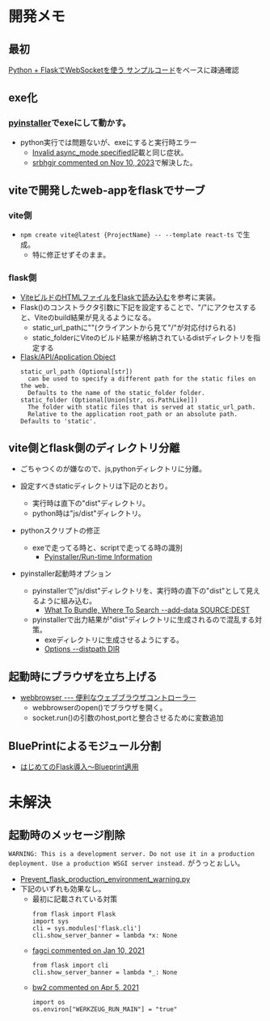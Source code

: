 # 開発メモ

## 最初
[Python + FlaskでWebSocketを使う サンプルコード](https://wonderhorn.net/programming/flaskwebsocket.html)をベースに疎通確認

## exe化
### [pyinstaller](https://pyinstaller.org/en/stable/)でexeにして動かす。
- python実行では問題ないが、exeにすると実行時エラー
    - [Invalid async_mode specified](https://github.com/miguelgrinberg/python-socketio/issues/35#issue-167239547)記載と同じ症状。
    - [srbhgjr commented on Nov 10, 2023](https://github.com/miguelgrinberg/python-socketio/issues/35#issuecomment-1805781817)で解決した。

## viteで開発したweb-appをflaskでサーブ
### vite側
- `npm create vite@latest {ProjectName} -- --template react-ts` で生成。
    - 特に修正せずそのまま。

### flask側
- [ViteビルドのHTMLファイルをFlaskで読み込む](https://qiita.com/kiyuka/items/6b7b70b4265728b1a6c3)を参考に実装。
- Flask()のコンストラクタ引数に下記を設定することで、"/"にアクセスすると、Viteのbuild結果が見えるようになる。
    - static_url_pathに""(クライアントから見て"/"が対応付けられる)
    - static_folderにViteのビルド結果が格納されているdistディレクトリを指定する
- [Flask/API/Application Object](https://flask.palletsprojects.com/en/3.0.x/api/#application-object)
    ```
    static_url_path (Optional[str])
      can be used to specify a different path for the static files on the web.
      Defaults to the name of the static_folder folder.
    static_folder (Optional[Union[str, os.PathLike]])
      The folder with static files that is served at static_url_path.
      Relative to the application root_path or an absolute path. Defaults to 'static'.
    ```
## vite側とflask側のディレクトリ分離
- ごちゃつくのが嫌なので、js,pythonディレクトリに分離。
- 設定すべきstaticディレクトリは下記のとおり。
  - 実行時は直下の"dist"ディレクトリ。
  - python時は"js/dist"ディレクトリ。

- pythonスクリプトの修正
    - exeで走ってる時と、scriptで走ってる時の識別
        - [Pyinstaller/Run-time Information](https://pyinstaller.org/en/stable/runtime-information.html?highlight=_MEIPASS#run-time-information)
- pyinstaller起動時オプション
    - pyinstallerで"js/dist"ディレクトリを、実行時の直下の"dist"として見えるように組み込む。
        - [What To Bundle, Where To Search --add-data SOURCE:DEST](https://pyinstaller.org/en/stable/usage.html#cmdoption-add-data)
    - pyinstallerで出力結果が"dist"ディレクトリに生成されるので混乱する対策。
        - exeディレクトリに生成させるようにする。
        - [Options --distpath DIR](https://pyinstaller.org/en/stable/usage.html#cmdoption-distpath)

## 起動時にブラウザを立ち上げる
- [webbrowser --- 便利なウェブブラウザコントローラー](https://docs.python.org/ja/3/library/webbrowser.html)
    - webbrowserのopen()でブラウザを開く。
    - socket.run()の引数のhost,portと整合させるために変数追加

## BluePrintによるモジュール分割
- [はじめてのFlask導入〜Blueprint適用](https://qiita.com/shimajiri/items/fb7d1d58de0b0d171c88)


# 未解決
## 起動時のメッセージ削除
`WARNING: This is a development server. Do not use it in a production deployment. Use a production WSGI server instead.`
がうっとぉしい。
- [Prevent_flask_production_environment_warning.py](https://gist.github.com/jerblack/735b9953ba1ab6234abb43174210d356)
- 下記のいずれも効果なし。
    - 最初に記載されている対策
        ```
        from flask import Flask
        import sys
        cli = sys.modules['flask.cli']
        cli.show_server_banner = lambda *x: None
        ``` 
    - [fagci commented on Jan 10, 2021](https://gist.github.com/jerblack/735b9953ba1ab6234abb43174210d356?permalink_comment_id=3588517#gistcomment-3588517)
        ```
        from flask import cli
        cli.show_server_banner = lambda *_: None
        ```
    - [bw2 commented on Apr 5, 2021](https://gist.github.com/jerblack/735b9953ba1ab6234abb43174210d356?permalink_comment_id=3693485#gistcomment-3693485)
        ```
        import os
        os.environ["WERKZEUG_RUN_MAIN"] = "true"
        ```
